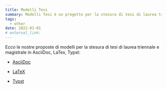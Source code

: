 ```yaml
---
title: Modelli Tesi
summary: Modelli Tesi è un progetto per la stesura di tesi di laurea triennale e magistrale in AsciiDoc, LaTex, Typst.
tags:
  - other
date: 2022-01-01
# external_link: 
---
```

Ecco le nostre proposte di modelli per la stesura di tesi di laurea triennale e magistrale in AsciiDoc, LaTex, Typst:

- [AsciiDoc](https://github.com/csunibo/asciidoc-thesis) 

- [LaTeX](https://github.com/csunibo/latex-thesis)      

- [Typst](https://github.com/csunibo/typst-thesis) 